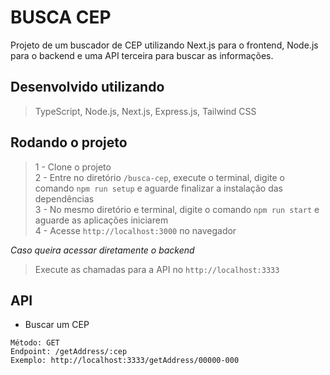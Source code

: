 # BUSCA CEP

Projeto de um buscador de CEP utilizando Next.js para o frontend, Node.js para o backend e uma API terceira para buscar as informações.

## Desenvolvido utilizando
> TypeScript, Node.js, Next.js, Express.js, Tailwind CSS

## Rodando o projeto
> 1 - Clone o projeto <br>
> 2 - Entre no diretório `/busca-cep`, execute o terminal, digite o comando `npm run setup` e aguarde finalizar a instalação das dependências <br>
> 3 - No mesmo diretório e terminal, digite o comando `npm run start` e aguarde as aplicações iniciarem <br>
> 4 - Acesse `http://localhost:3000` no navegador <br>

*Caso queira acessar diretamente o backend* 
> Execute as chamadas para a API no `http://localhost:3333`

## API

- Buscar um CEP
  
```
Método: GET
Endpoint: /getAddress/:cep
Exemplo: http://localhost:3333/getAddress/00000-000
```
